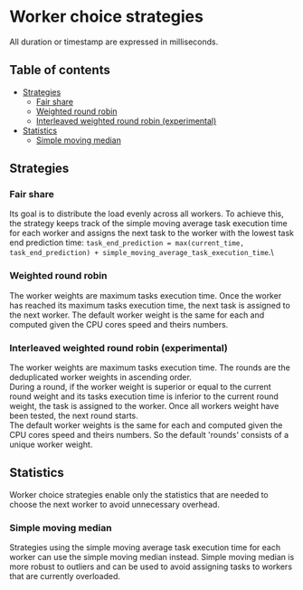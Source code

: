# Worker choice strategies

All duration or timestamp are expressed in milliseconds.

## Table of contents

- [Strategies](#strategies)
  - [Fair share](#fair-share)
  - [Weighted round robin](#weighted-round-robin)
  - [Interleaved weighted round robin (experimental)](#interleaved-weighted-round-robin-experimental)
- [Statistics](#statistics)
  - [Simple moving median](#simple-moving-median)

## Strategies

### Fair share

Its goal is to distribute the load evenly across all workers. To achieve this,
the strategy keeps track of the simple moving average task execution time for
each worker and assigns the next task to the worker with the lowest task end
prediction time:
`task_end_prediction = max(current_time, task_end_prediction) + simple_moving_average_task_execution_time`.\

<!-- By default, the strategy uses the simple moving average task execution time for
each worker but it can be configured to use the simple moving average task event
loop utilization (ELU) active time instead. -->

### Weighted round robin

The worker weights are maximum tasks execution time. Once the worker has reached
its maximum tasks execution time, the next task is assigned to the next worker.
The default worker weight is the same for each and computed given the CPU cores
speed and theirs numbers.

### Interleaved weighted round robin (experimental)

The worker weights are maximum tasks execution time. The rounds are the
deduplicated worker weights in ascending order.\
During a round, if the worker weight is superior or equal to the current round
weight and its tasks execution time is inferior to the current round weight, the
task is assigned to the worker. Once all workers weight have been tested, the
next round starts.\
The default worker weights is the same for each and computed given the CPU cores
speed and theirs numbers. So the default 'rounds' consists of a unique worker
weight.

## Statistics

Worker choice strategies enable only the statistics that are needed to choose
the next worker to avoid unnecessary overhead.

### Simple moving median

Strategies using the simple moving average task execution time for each worker
can use the simple moving median instead. Simple moving median is more robust to
outliers and can be used to avoid assigning tasks to workers that are currently
overloaded.
